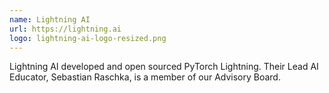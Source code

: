 ```yaml
---
name: Lightning AI
url: https://lightning.ai
logo: lightning-ai-logo-resized.png
--- 
```

Lightning AI developed and open sourced PyTorch Lightning. Their Lead AI Educator, Sebastian Raschka, is a member of our Advisory Board.
